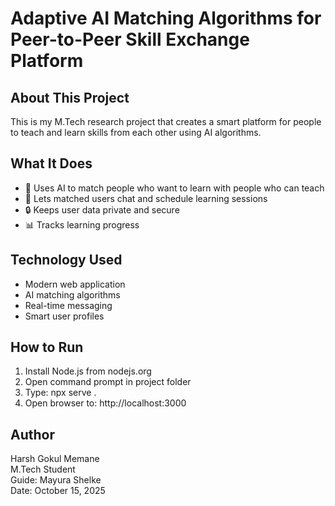 # Adaptive AI Matching Algorithms for Peer-to-Peer Skill Exchange Platform

## About This Project
This is my M.Tech research project that creates a smart platform for people to teach and learn skills from each other using AI algorithms.

## What It Does  
- 🤖 Uses AI to match people who want to learn with people who can teach
- 💬 Lets matched users chat and schedule learning sessions
- 🔒 Keeps user data private and secure
- 📊 Tracks learning progress

## Technology Used
- Modern web application
- AI matching algorithms  
- Real-time messaging
- Smart user profiles

## How to Run
1. Install Node.js from nodejs.org
2. Open command prompt in project folder  
3. Type: npx serve .
4. Open browser to: http://localhost:3000

## Author
Harsh Gokul Memane  
M.Tech Student  
Guide: Mayura Shelke  
Date: October 15, 2025